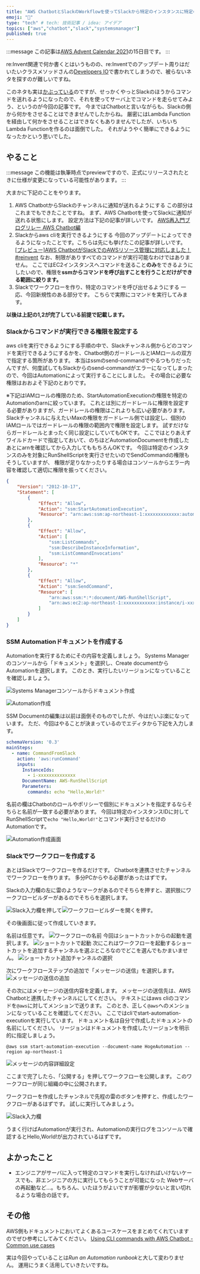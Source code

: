```yaml
---
title: "AWS ChatbotとSlackのWorkflowを使ってSlackから特定のインスタンスに特定のコマンドを実行させる"
emoji: "🐥"
type: "tech" # tech: 技術記事 / idea: アイデア
topics: ["aws","chatbot","slack","systemsmanager"]
published: true
---
```


:::message
この記事は[AWS Advent Calendar 2021](https://qiita.com/advent-calendar/2021/aws)の15日目です。
:::

re:Invent関連で何か書くとはいうものの、re:Inventでのアップデート周りはだいたいクラスメソッドさんの[Developers IO](https://dev.classmethod.jp/)で書かれてしまうので、被らないネタを探すのが難しいですね。

このネタも実は[かぶっている](https://dev.classmethod.jp/articles/aws-chatbot-supports-managing-aws-resources-in-slack/)のですが、せっかくやっとSlackのほうからコマンドを送れるようになったので、それを使ってサーバ上でコマンドを走らせてみよう、というのが今回の記事です。
今まではChatbotと言いながらも、Slackの側から何かをさせることはできませんでしたからね。
厳密にはLambda Functionを経由して何かをさせることはできなくもありませんでしたが、いちいちLambda Functionを作るのは面倒でした。
それがようやく簡単にできるようになったかという思いでした。

## やること

:::message
この機能は執筆時点でpreviewですので、正式にリリースされたときに仕様が変更になっている可能性があります。
:::

大まかに下記のことをやります。

1. AWS ChatbotからSlackのチャンネルに通知が送れるようにする
この部分はこれまでもできたことですね。
まず、AWS Chatbotを使ってSlackに通知が送れる状態にします。
設定方法は下記の記事が詳しいです。
[AWS再入門ブログリレー AWS Chatbot編](https://dev.classmethod.jp/articles/re-introduction-2020-aws-chatbot/)
2. Slackからaws cliを実行できるようにする
今回のアップデートによってできるようになったことです。こちらは先にも挙げたこの記事が詳しいです。
[[プレビュー]AWS ChatbotがSlackでのAWSリソース管理に対応しました！ #reinvent](https://dev.classmethod.jp/articles/aws-chatbot-supports-managing-aws-resources-in-slack/)
なお、制限がありすべてのコマンドが実行可能なわけではありません。
ここではEC2インスタンスへコマンドを送ること**のみ**をできるようにしたいので、権限を**ssmからコマンドを呼び出すことを行うことだけができる範囲に絞ります。**
3. Slackでワークフローを作り、特定のコマンドを呼び出せるようにする
一応、今回新規性のある部分です。
こちらで実際にコマンドを実行してみます。

**以後は上記の1,2が完了している前提で記載します。**

### Slackからコマンドが実行できる権限を設定する

aws cliを実行できるようにする手順の中で、Slackチャンネル側からどのコマンドを実行できるようにするかを、Chatbot側のガードレールとIAMロールの双方で指定する箇所があります。
本当はssmのsend-commandでやるつもりだったんですが、何度試してもSlackからのsend-commandがエラーになってしまったので、今回はAutomationによって実行することにしました。
その場合に必要な権限はおおよそ下記のとおりです。

※下記はIAMロールの権限のため、StartAutomationExecutionの権限を特定のAutomationのarnに絞っています。
これとは別にガードレールに権限を設定する必要がありますが、ガードレールの権限はこれよりも広い必要があります。
Slackチャンネルに与えたいMaxの権限をガードレール側では設定し、個別のIAMロールではガードレールの権限の範囲内で権限を設定します。
試すだけならガードレールとまったく同じ設定にしていてもOKです。
ここではとりあえずワイルドカードで指定しておいて、のちほどAutomationDocumentを作成したあとにarnを確認してから入力してももちろんOKです。
今回は特定のインスタンスのみを対象にRunShellScriptを実行させたいのでSendCommandの権限もそうしていますが、
権限が足りなかったりする場合はコンソールからエラー内容を確認して適切に権限を振ってください。

```json
{
    "Version": "2012-10-17",
    "Statement": [
        {
            "Effect": "Allow",
            "Action": "ssm:StartAutomationExecution",
            "Resource": "arn:aws:ssm:ap-northeast-1:xxxxxxxxxxxxx:automation-definition/HogeAutomation:*"
        },
        {
            "Effect": "Allow",
            "Action": [
                "ssm:ListCommands",
                "ssm:DescribeInstanceInformation",
                "ssm:ListCommandInvocations"
            ],
            "Resource": "*"
        },
        {
            "Effect": "Allow",
            "Action": "ssm:SendCommand",
            "Resource": [
                "arn:aws:ssm:*:*:document/AWS-RunShellScript",
                "arn:aws:ec2:ap-northeast-1:xxxxxxxxxxxx:instance/i-xxxxxxxxxxxxxx"
            ]
        }
    ]
}
```

### SSM Automationドキュメントを作成する

Automationを実行するためにその内容を定義しましょう。
Systems Managerのコンソールから「ドキュメント」を選択し、Create documentからAutomationを選択します。
このとき、実行したいリージョンになっていることを確認しましょう。

![Systems Managerコンソールからドキュメント作成](/articles/images/SystemsManeger_document.png)

![Automation作成](/articles/images/Automation.png)

SSM Documentの編集は以前は面倒そのものでしたが、今はだいぶ楽になっています。
ただ、今回はやることが決まっているのでエディタから下記を入力します。

```yaml
schemaVersion: '0.3'
mainSteps:
  - name: CommandFromSlack
    action: 'aws:runCommand'
    inputs:
      InstanceIds:
        - i-xxxxxxxxxxxxxx
      DocumentName: AWS-RunShellScript
      Parameters:
        commands: echo "Hello,World!"
```

名前の欄はChatbotのロールやポリシーで個別にドキュメントを指定するならそちらと名前が一致する必要があります。
今回は特定のインスタンスIDに対してRunShellScriptで`echo "Hello,World!"`とコマンド実行させるだけのAutomationです。

![Automation作成画面](/articles/images/Document_editor.png)

### Slackでワークフローを作成する

あとはSlackでワークフローを作るだけです。
Chatbotを連携させたチャンネルでワークフローを作ります。
多分PCからやる必要があったはずです。

Slackの入力欄の左に雷のようなマークがあるのでそちらを押すと、選択肢にワークフロービルダーがあるのでそちらを選択します。

![Slack入力欄](/articles/images/Slack_lightning.png)を押して![ワークフロービルダーを開く](/articles/images/workflow_builder.png)を押す。

その後画面に従って作成していきます。

名前は任意です。
![ワークフローの名前](/articles/images/workflow1.png)
今回はショートカットからの起動を選択します。
![ショートカットで起動](/articles/images/workflow2.png)
次にこれはワークフローを起動するショートカットを追加するチャンネルを選ぶところなのでどこを選んでもかまいません。
![ショートカット追加チャンネルの選択](/articles/images/workflow3.png)

次にワークフローステップの追加で「メッセージの送信」を選択します。
![メッセージの送信の追加](/articles/images/workflow4.png)

その次にはメッセージの送信内容を定義します。
メッセージの送信先は、AWS Chatbotと連携したチャンネルにしてください。
テキストにはaws cliのコマンドを`@aws`に対してメンションで送ります。
このとき、正しく`@aws`へのメンションになっていることを確認してください。
ここではcliでstart-automation-executionを実行しています。
ドキュメント名は自分で作成したドキュメントの名前にしてください。
リージョンはドキュメントを作成したリージョンを明示的に指定しましょう。

```shell
@aws ssm start-automation-execution --document-name HogeAutomation --region ap-northeast-1
```

![メッセージの内容詳細設定](/articles/images/workflow5.png)

ここまで完了したら、「公開する」を押してワークフローを公開します。
このワークフローが同じ組織の中に公開されます。

ワークフローを作成したチャンネルで先程の雷のボタンを押すと、作成したワークフローがあるはずです。
試しに実行してみましょう。

![Slack入力欄](/articles/images/Slack_lightning.png)

うまく行けばAutomationが実行され、Automationの実行ログをコンソールで確認するとHello,World!が出力されているはずです。

## よかったこと

- エンジニアがサーバに入って特定のコマンドを実行しなければいけないケースでも、非エンジニアの方に実行してもらうことが可能になった
Webサーバの再起動など…。もちろん、いたほうがよいですが影響が少ないと言い切れるような場合の話です。

## その他

AWS側もドキュメントにおいてよくあるユースケースをまとめてくれていますのでぜひ参考にしてみてください。
[Using CLI commands with AWS Chatbot - Common use cases](https://docs.aws.amazon.com/ja_jp/chatbot/latest/adminguide/common-use-cases.html)

実は今回やっていることは*Run an Automation runbook*と大して変わりません。
運用にうまく活用していきたいですね。
